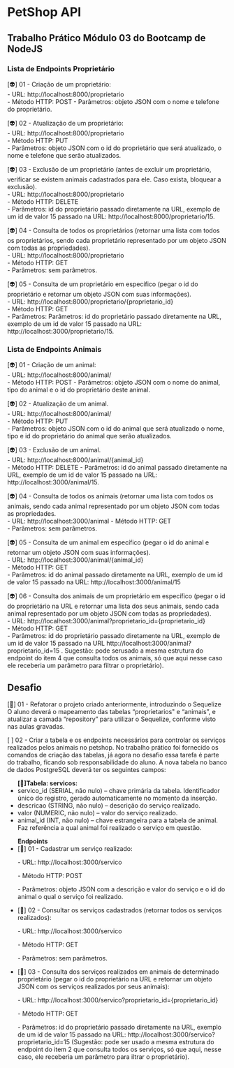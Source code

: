 # PetShop API 

## Trabalho Prático Módulo 03 do Bootcamp de NodeJS 

### Lista de Endpoints Proprietário

[👽] 01 - Criação de um proprietário:  
        - URL: http://localhost:8000/proprietario  
        - Método HTTP: POST
        - Parâmetros: objeto JSON com o nome e telefone do proprietário. 

[👽] 02 - Atualização de um proprietário:  
        - URL: http://localhost:8000/proprietario  
        - Método HTTP: PUT   
        - Parâmetros: objeto JSON com o id do proprietário que será atualizado, o nome e telefone que serão atualizados.   

[👽] 03 - Exclusão de um proprietário (antes de excluir um proprietário, verificar se existem animais cadastrados para ele. Caso exista, bloquear a exclusão).   
        - URL: http://localhost:8000/proprietario  
        - Método HTTP: DELETE  
        - Parâmetros: id do proprietário passado diretamente na URL, exemplo de um id de valor 15 passado na URL: http://localhost:8000/proprietario/15.  

[👽] 04 - Consulta  de  todos  os  proprietários  (retornar  uma  lista  com  todos  os proprietários, sendo cada proprietário representado por um objeto JSON com todas as propriedades).     
        - URL: http://localhost:8000/proprietario  
        - Método HTTP: GET  
        - Parâmetros: sem parâmetros.  

[👽] 05 - Consulta  de  um  proprietário  em  específico  (pegar  o  id  do  proprietário  e retornar um objeto JSON com suas informações).  
        - URL: http://localhost:8000/proprietario/{proprietario_id}    
        - Método HTTP: GET  
        - Parâmetros: Parâmetros: id do proprietário passado diretamente na URL, exemplo de um id de valor 15 passado na URL: http://localhost:3000/proprietario/15.   


### Lista de Endpoints Animais  

[👽] 01 - Criação de um animal:  
        - URL: http://localhost:8000/animal/  
        - Método HTTP: POST
        - Parâmetros: objeto JSON com o nome do animal, tipo do animal e o id do proprietário deste animal.   

[👽] 02 - Atualização de um animal.  
        - URL: http://localhost:8000/animal/  
        - Método HTTP: PUT   
        - Parâmetros:  objeto  JSON  com  o  id  do  animal  que  será  atualizado  o nome, tipo e id do proprietário do animal que serão atualizados.   

[👽] 03 - Exclusão de um animal.  
        - URL: http://localhost:8000/animal/{animal_id}  
        - Método HTTP: DELETE
        - Parâmetros: id do animal passado diretamente na URL, exemplo de um id de valor 15 passado na URL: http://localhost:3000/animal/15.  

[👽] 04 - Consulta de todos os animais (retornar uma lista com todos os animais, sendo cada animal representado por um objeto JSON com todas as propriedades.  
        - URL: http://localhost:3000/animal
        - Método HTTP: GET   
        - Parâmetros: sem parâmetros.    

[👽] 05 - Consulta de um animal em específico (pegar o id do animal e retornar um objeto JSON com suas informações).   
        - URL: http://localhost:3000/animal/{animal_id}  
        - Método HTTP: GET   
        - Parâmetros: id do animal passado diretamente na URL, exemplo de um id de valor 15 passado na URL: http://localhost:3000/animal/15   

[👽] 06 - Consulta  dos  animais  de  um  proprietário  em  específico  (pegar  o  id  do proprietário na URL e retornar uma lista dos seus animais, sendo cada animal representado por um objeto JSON com todas as propriedades).  
        - URL: http://localhost:3000/animal?proprietario_id={proprietario_id}  
        - Método HTTP: GET   
        - Parâmetros: id do proprietário passado diretamente na URL, exemplo de um id de valor 15 passado na URL http://localhost:3000/animal?proprietario_id=15 . Sugestão: pode serusado a mesma estrutura do endpoint do item 4 que consulta todos os animais, só que aqui nesse caso ele receberia um parâmetro para filtrar o proprietário).   



## Desafio  

[👾] 01 -  Refatorar o projeto criado anteriormente, introduzindo o Sequelize O aluno deverá o mapeamento das tabelas “proprietarios" e “animais”, e atualizar a camada “repository” para utilizar o Sequelize, conforme visto nas aulas gravadas.  

[ ] 02 - Criar  a  tabela  e  os  endpoints  necessários  para controlar os serviços realizados pelos animais no petshop. No trabalho prático foi fornecido os comandos de criação das tabelas, já agora no desafio essa tarefa  é  parte  do  trabalho,  ficando  sob  responsabilidade  do  aluno.  A  nova tabela no banco de dados PostgreSQL deverá ter os seguintes campos:  

<ul> <strong>[👾]Tabela: servicos: </strong> 
<li> servico_id (SERIAL, não nulo) – chave primária da tabela. Identificador único do registro, gerado automaticamente no momento da inserção.  </li>

<li> descricao (STRING, não nulo) – descrição do serviço realizado.  </li> 
                
<li>  valor (NUMERIC, não nulo) – valor do serviço realizado.   </li>

<li> animal_id (INT, não nulo) – chave estrangeira para a tabela de animal. Faz referência a qual animal foi realizado o serviço em questão. </li>
</ul>  

<ul><strong>Endpoints</strong>  

<li>
[👾] 01 - Cadastrar um serviço realizado:  
<p>
	- URL: http://localhost:3000/servico
</p>
<p>
	- Método HTTP: POST
</p>
<p>
 - Parâmetros: objeto JSON com a descrição e valor do serviço e o id do animal o qual o serviço foi realizado. 
</p>
</li>

<li>
	[👾] 02 - Consultar os serviços cadastrados (retornar todos os serviços realizados): 
<p>
        - URL: http://localhost:3000/servico
</p>
<p>
	- Método HTTP: GET
</p>
<p>
         - Parâmetros: sem parâmetros. 
</p>
</li>

<li>
	[👾] 03 - Consulta dos serviços realizados em animais de determinado proprietário (pegar  o  id  do  proprietário  na  URL  e  retornar  um  objeto  JSON  com  os serviços realizados por seus animais):  
<p>
        - URL: http://localhost:3000/servico?proprietario_id={proprietario_id}
</p>
<p>
	- Método HTTP: GET
</p>
<p>
        - Parâmetros: id do proprietário passado diretamente na URL, exemplo de um id de valor 15 passado na URL: http://localhost:3000/servico?proprietario_id=15 (Sugestão: pode ser usado a mesma estrutura do endpoint do item 2 que consulta todos os serviços, só que aqui, nesse caso, ele receberia um parâmetro para iltrar o proprietário).
</p> 
</li>
</ul>